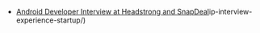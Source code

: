  - [Android Developer Interview at Headstrong and SnapDeal](https://www.geeksforgeeks.org/android-developer-interview-headstrong-snapdea)ip-interview-experience-startup/)